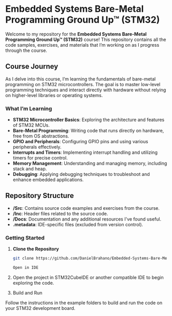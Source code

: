 # Embedded Systems Bare-Metal Programming Ground Up™ (STM32)

Welcome to my repository for the **Embedded Systems Bare-Metal Programming Ground Up™ (STM32)** course! This repository contains all the code samples, exercises, and materials that I’m working on as I progress through the course.

## Course Journey

As I delve into this course, I’m learning the fundamentals of bare-metal programming on STM32 microcontrollers. The goal is to master low-level programming techniques and interact directly with hardware without relying on higher-level libraries or operating systems.

### What I’m Learning

- **STM32 Microcontroller Basics**: Exploring the architecture and features of STM32 MCUs.
- **Bare-Metal Programming**: Writing code that runs directly on hardware, free from OS abstractions.
- **GPIO and Peripherals**: Configuring GPIO pins and using various peripherals effectively.
- **Interrupts and Timers**: Implementing interrupt handling and utilizing timers for precise control.
- **Memory Management**: Understanding and managing memory, including stack and heap.
- **Debugging**: Applying debugging techniques to troubleshoot and enhance embedded applications.

## Repository Structure

- **/Src**: Contains source code examples and exercises from the course.
- **/Inc**: Header files related to the source code.
- **/Docs**: Documentation and any additional resources I've found useful.
- **.metadata**: IDE-specific files (excluded from version control).

### Getting Started

1. **Clone the Repository**

   ```bash
   git clone https://github.com/DanielBrahano/Embedded-Systems-Bare-Metal-Programming-Ground-Up-STM32-.git```

   Open in IDE

2. Open the project in STM32CubeIDE or another compatible IDE to begin exploring the code.

3. Build and Run

  Follow the instructions in the example folders to build and run the code on your STM32 development board.
